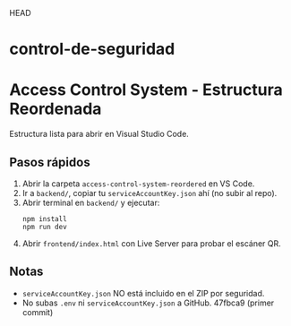 HEAD
# control-de-seguridad

# Access Control System - Estructura Reordenada

Estructura lista para abrir en Visual Studio Code.

## Pasos rápidos
1. Abrir la carpeta `access-control-system-reordered` en VS Code.
2. Ir a `backend/`, copiar tu `serviceAccountKey.json` ahí (no subir al repo).
3. Abrir terminal en `backend/` y ejecutar:
   ```
   npm install
   npm run dev
   ```
4. Abrir `frontend/index.html` con Live Server para probar el escáner QR.

## Notas
- `serviceAccountKey.json` NO está incluido en el ZIP por seguridad.
- No subas `.env` ni `serviceAccountKey.json` a GitHub.
47fbca9 (primer commit)
